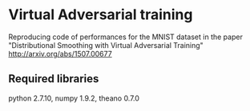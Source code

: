 # Virtual Adversarial training
Reproducing code of performances for the MNIST dataset in the paper "Distributional Smoothing with Virtual Adversarial Training" http://arxiv.org/abs/1507.00677 

## Required libraries
python 2.7.10, numpy 1.9.2, theano 0.7.0
